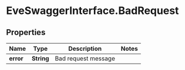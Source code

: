 # EveSwaggerInterface.BadRequest

## Properties
Name | Type | Description | Notes
------------ | ------------- | ------------- | -------------
**error** | **String** | Bad request message | 


